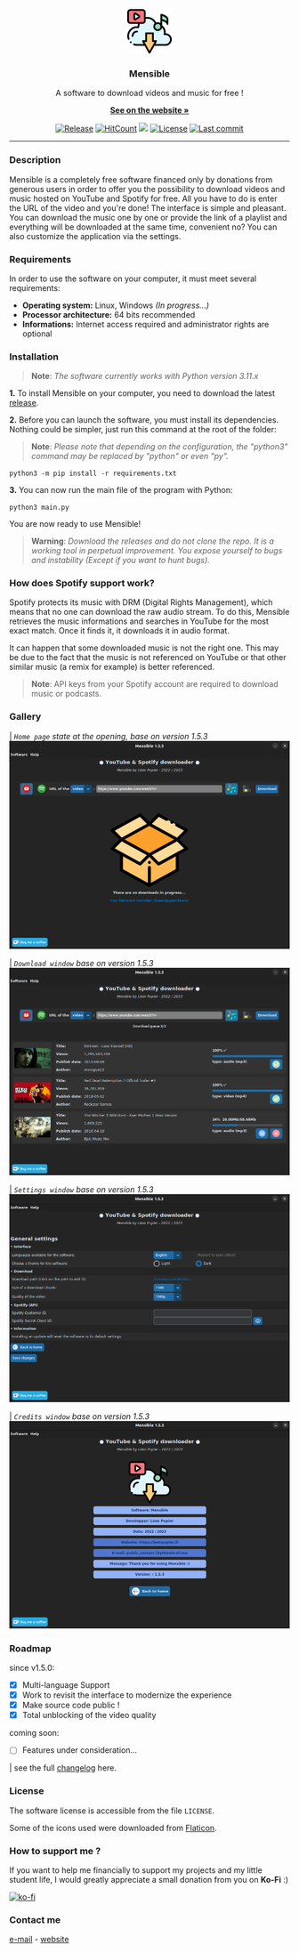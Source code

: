 <div align="center">
  <a href="https://github.com/LeonPupier/Mensible">
    <img src="Content/Images/app.png" alt="Logo" width="80" height="80">
  </a>
  <h3 align="center">Mensible</h3>
  
  A software to download videos and music for free !
  
  <a href="https://www.leonpupier.fr/projects/mensible"><strong>See on the website »</strong></a>
  
  [![Release](https://img.shields.io/github/release/LeonPupier/Mensible.svg)](https://github.com/LeonPupier/Mensible/releases)
  [![HitCount](https://img.shields.io/endpoint?url=https%3A%2F%2Fhits.dwyl.com%2FLeonPupier%2FMensible.json%3Fcolor%3Dgreen)](http://hits.dwyl.com/LeonPupier/Mensible)
  ![](https://sloc.xyz/github/LeonPupier/Mensible)
  [![License](https://img.shields.io/github/license/LeonPupier/Mensible.svg)](https://github.com/LeonPupier/Mensible/)
  [![Last commit](https://img.shields.io/github/last-commit/LeonPupier/Mensible.svg)](https://github.com/LeonPupier/Mensible/)
</div>

---

### Description
Mensible is a completely free software financed only by donations from generous
users in order to offer you the possibility to download videos and music hosted
on YouTube and Spotify for free. All you have to do is enter the URL of the video
and you're done! The interface is simple and pleasant. You can download the music
one by one or provide the link of a playlist and everything will be downloaded at
the same time, convenient no? You can also customize the application via the settings.

### Requirements
In order to use the software on your computer, it must meet several requirements:
- **Operating system:**
Linux, Windows *(In progress...)*
- **Processor architecture:**
64 bits recommended
- **Informations:**
Internet access required and administrator rights are optional

### Installation

> **Note**:
> *The software currently works with Python version 3.11.x*

**1.** To install Mensible on your computer, you need to download the latest [release](https://github.com/LeonPupier/Mensible/releases/latest).

**2.** Before you can launch the software, you must install its dependencies.
Nothing could be simpler, just run this command at the root of the folder:

> **Note**:
> *Please note that depending on the configuration, the "python3" command may be replaced by "python" or even "py".*

```
python3 -m pip install -r requirements.txt
```
**3.** You can now run the main file of the program with Python:
```
python3 main.py
```
You are now ready to use Mensible!

> **Warning**:
> *Download the releases and do not clone the repo. It is a working tool in perpetual improvement. You expose yourself to bugs and instability (Except if you want to hunt bugs).*

### How does Spotify support work?

Spotify protects its music with DRM (Digital Rights Management), which means that no one can download the raw audio stream.
To do this, Mensible retrieves the music informations and searches in YouTube for the most exact match.
Once it finds it, it downloads it in audio format.

It can happen that some downloaded music is not the right one.
This may be due to the fact that the music is not referenced on YouTube or that other similar music (a remix for example) is better referenced.

> **Note**:
> API keys from your Spotify account are required to download music or podcasts.

### Gallery
| _`Home page` state at the opening, base on version 1.5.3_
![](Documentation/home.png)

| _`Download window` base on version 1.5.3_
![](Documentation/download.png)

| _`Settings window` base on version 1.5.3_
![](Documentation/settings.png)

| _`Credits window` base on version 1.5.3_
![](Documentation/credits.png)


### Roadmap
since v1.5.0:
- [x] Multi-language Support
- [x] Work to revisit the interface to modernize the experience
- [x] Make source code public !
- [x] Total unblocking of the video quality

coming soon:
- [ ] Features under consideration...

| see the full [changelog](https://github.com/LeonPupier/Mensible/blob/master/Content/changelog.txt) here.

### License
The software license is accessible from the file ```LICENSE```.

Some of the icons used were downloaded from [Flaticon](https://www.flaticon.com/).

### How to support me ?
If you want to help me financially to support my projects and my little student life,
I would greatly appreciate a small donation from you on **Ko-Fi** :)

[![ko-fi](https://ko-fi.com/img/githubbutton_sm.svg)](https://ko-fi.com/V7V5C9VK8)

### Contact me
[e-mail](mailto:public_contact.l2qt6@slmail.me) - [website](https://leonpupier.fr)
